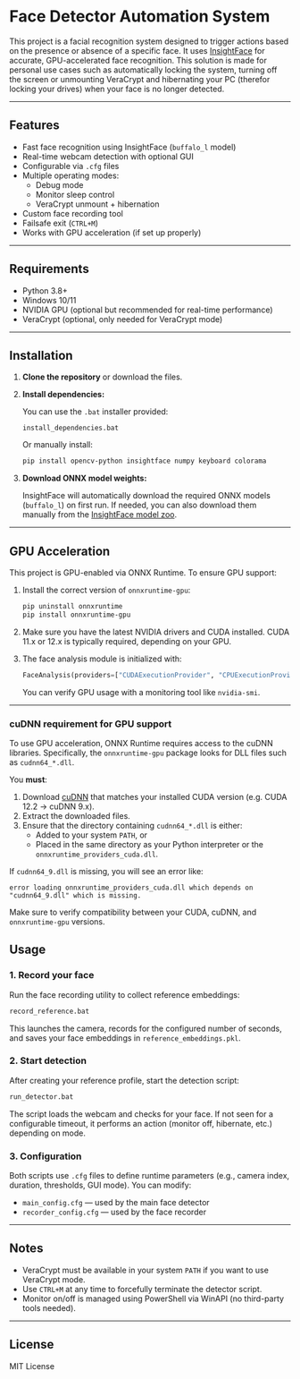 # Face Detector Automation System

This project is a facial recognition system designed to trigger actions based on the presence or absence of a specific face. It uses [InsightFace](https://github.com/deepinsight/insightface) for accurate, GPU-accelerated face recognition. This solution is made for personal use cases such as automatically locking the system, turning off the screen or unmounting VeraCrypt and hibernating your PC (therefor locking your drives) when your face is no longer detected.

---

## Features

- Fast face recognition using InsightFace (`buffalo_l` model)
- Real-time webcam detection with optional GUI
- Configurable via `.cfg` files
- Multiple operating modes:
  - Debug mode
  - Monitor sleep control
  - VeraCrypt unmount + hibernation
- Custom face recording tool
- Failsafe exit (`CTRL+M`)
- Works with GPU acceleration (if set up properly)

---

## Requirements

- Python 3.8+
- Windows 10/11
- NVIDIA GPU (optional but recommended for real-time performance)
- VeraCrypt (optional, only needed for VeraCrypt mode)

---

## Installation

1. **Clone the repository** or download the files.

2. **Install dependencies:**

   You can use the `.bat` installer provided:
   ```
   install_dependencies.bat
   ```

   Or manually install:
   ```bash
   pip install opencv-python insightface numpy keyboard colorama
   ```

3. **Download ONNX model weights:**

   InsightFace will automatically download the required ONNX models (`buffalo_l`) on first run. If needed, you can also download them manually from the [InsightFace model zoo](https://github.com/deepinsight/insightface/tree/master/model_zoo).

---

## GPU Acceleration

This project is GPU-enabled via ONNX Runtime. To ensure GPU support:

1. Install the correct version of `onnxruntime-gpu`:

   ```bash
   pip uninstall onnxruntime
   pip install onnxruntime-gpu
   ```

2. Make sure you have the latest NVIDIA drivers and CUDA installed. CUDA 11.x or 12.x is typically required, depending on your GPU.

3. The face analysis module is initialized with:

   ```python
   FaceAnalysis(providers=["CUDAExecutionProvider", "CPUExecutionProvider"])
   ```

   You can verify GPU usage with a monitoring tool like `nvidia-smi`.

---

### cuDNN requirement for GPU support

To use GPU acceleration, ONNX Runtime requires access to the cuDNN libraries. Specifically, the `onnxruntime-gpu` package looks for DLL files such as `cudnn64_*.dll`.

You **must**:

1. Download [cuDNN](https://developer.nvidia.com/cudnn-downloads) that matches your installed CUDA version (e.g. CUDA 12.2 → cuDNN 9.x).
2. Extract the downloaded files.
3. Ensure that the directory containing `cudnn64_*.dll` is either:
   - Added to your system `PATH`, or
   - Placed in the same directory as your Python interpreter or the `onnxruntime_providers_cuda.dll`.

If `cudnn64_9.dll` is missing, you will see an error like:
```
error loading onnxruntime_providers_cuda.dll which depends on "cudnn64_9.dll" which is missing.
```
Make sure to verify compatibility between your CUDA, cuDNN, and `onnxruntime-gpu` versions.

## Usage

### 1. Record your face

Run the face recording utility to collect reference embeddings:

```bash
record_reference.bat
```

This launches the camera, records for the configured number of seconds, and saves your face embeddings in `reference_embeddings.pkl`.

### 2. Start detection

After creating your reference profile, start the detection script:

```bash
run_detector.bat
```

The script loads the webcam and checks for your face. If not seen for a configurable timeout, it performs an action (monitor off, hibernate, etc.) depending on mode.

### 3. Configuration

Both scripts use `.cfg` files to define runtime parameters (e.g., camera index, duration, thresholds, GUI mode). You can modify:

- `main_config.cfg` — used by the main face detector
- `recorder_config.cfg` — used by the face recorder

---

## Notes

- VeraCrypt must be available in your system `PATH` if you want to use VeraCrypt mode.
- Use `CTRL+M` at any time to forcefully terminate the detector script.
- Monitor on/off is managed using PowerShell via WinAPI (no third-party tools needed).

---

## License

MIT License
